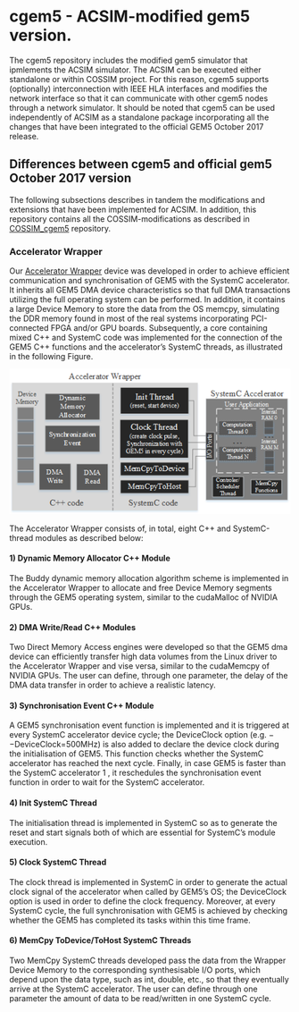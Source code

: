 # cgem5 - ACSIM-modified gem5 version. 

The cgem5 repository includes the modified gem5 simulator that ipmlements the ACSIM simulator. The ACSIM can be executed either standalone or within COSSIM project. For this reason, cgem5 supports (optionally) interconnection with IEEE HLA interfaces and modifies the network interface so that it can communicate with other cgem5 nodes through a network simulator. It should be noted that cgem5 can be used independently of ACSIM as a standalone package incorporating all the changes that have been integrated to the official GEM5 October 2017 release.

## Differences between cgem5 and official gem5 October 2017 version
The following subsections describes in tandem the modifications and extensions that have been implemented for ACSIM. In addition, this repository contains all the COSSIM-modifications as described in [COSSIM_cgem5](https://github.com/H2020-COSSIM/cgem5) repository.

### Accelerator Wrapper
Our [Accelerator Wrapper](src/dev/arm/SystemC_Accelerator/dev0/AccelDevice0.cc) device was developed in order to achieve efficient communication and synchronisation of GEM5 with the SystemC accelerator. It inherits all GEM5 DMA device characteristics so that full DMA transactions utilizing the full operating system can be performed. In addition, it contains a large Device Memory to store the data from the OS memcpy, simulating the DDR memory found in most of the real systems incorporating PCI-connected FPGA and/or GPU boards. Subsequently, a core containing mixed C++ and SystemC code was implemented for the connection of the GEM5 C++ functions and the accelerator’s SystemC threads, as illustrated in the following Figure.


<p align="center">
  <img src="https://github.com/ntampouratzis/ACSIM/blob/master/cgem5/ACSIM_Figure.png" />
</p>

The Accelerator Wrapper consists of, in total, eight C++ and SystemC-thread modules as described below:

#### 1) Dynamic Memory Allocator C++ Module 
The Buddy dynamic memory allocation algorithm scheme is implemented in the Accelerator Wrapper to allocate and free Device Memory segments through the GEM5 operating system, similar to the cudaMalloc of NVIDIA GPUs.

#### 2) DMA Write/Read C++ Modules 
Two Direct Memory Access engines were developed so that the GEM5 dma device can efficiently transfer high data volumes from the Linux driver to the Accelerator Wrapper and vise versa, similar to the cudaMemcpy of NVIDIA GPUs. The user can define, through
one parameter, the delay of the DMA data transfer in order to achieve a realistic latency.

#### 3) Synchronisation Event C++ Module 
A GEM5 synchronisation event function is implemented and it is triggered at every SystemC accelerator device cycle; the DeviceClock option (e.g. −−DeviceClock=500MHz) is also added to declare the device clock during the initialisation of GEM5.
This function checks whether the SystemC accelerator has reached the next cycle. Finally, in case GEM5 is faster than the SystemC accelerator 1 , it reschedules the synchronisation event function in order to wait for the SystemC accelerator.

#### 4) Init SystemC Thread 
The initialisation thread is implemented in SystemC so as to generate the reset and start signals both of which are essential for SystemC’s module execution. 

#### 5) Clock SystemC Thread 
The clock thread is implemented in SystemC in order to generate the actual clock signal of the accelerator when called by GEM5’s OS; the DeviceClock option is used in order to define the clock frequency. Moreover, at every SystemC cycle, the full   synchronisation with GEM5 is achieved by checking whether the GEM5 has completed its tasks within this time frame.

#### 6) MemCpy ToDevice/ToHost SystemC Threads 
Two MemCpy SystemC threads developed pass the data from the Wrapper Device Memory to the corresponding synthesisable I/O ports, which depend upon the data type, such as int, double, etc., so that they eventually arrive at the SystemC accelerator. The
user can define through one parameter the amount of data to be read/written in one SystemC cycle.
